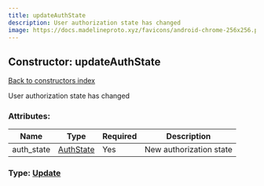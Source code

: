 ```yaml
---
title: updateAuthState
description: User authorization state has changed
image: https://docs.madelineproto.xyz/favicons/android-chrome-256x256.png
---
```

## Constructor: updateAuthState  
[Back to constructors index](index.md)



User authorization state has changed

### Attributes:

| Name     |    Type       | Required | Description |
|----------|---------------|----------|-------------|
|auth\_state|[AuthState](../types/AuthState.md) | Yes|New authorization state|



### Type: [Update](../types/Update.md)


